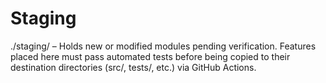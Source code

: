# Staging 
./staging/ – Holds new or modified modules pending verification. Features placed here must pass automated tests before being copied to their destination directories (src/, tests/, etc.) via GitHub Actions.